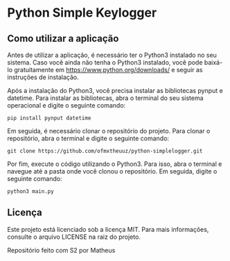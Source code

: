 # Python Simple Keylogger

## Como utilizar a aplicação

Antes de utilizar a aplicação, é necessário ter o Python3 instalado no seu sistema. Caso você ainda não tenha o Python3 instalado, você pode baixá-lo gratuitamente em https://www.python.org/downloads/ e seguir as instruções de instalação.

Após a instalação do Python3, você precisa instalar as bibliotecas pynput e datetime. Para instalar as bibliotecas, abra o terminal do seu sistema operacional e digite o seguinte comando:

```
pip install pynput datetime
```

Em seguida, é necessário clonar o repositório do projeto. Para clonar o repositório, abra o terminal e digite o seguinte comando:

```
git clone https://github.com/ofmxtheuuz/python-simplelogger.git
```

Por fim, execute o código utilizando o Python3. Para isso, abra o terminal e navegue até a pasta onde você clonou o repositório. Em seguida, digite o seguinte comando:

```
python3 main.py
```

## Licença

Este projeto está licenciado sob a licença MIT. Para mais informações, consulte o arquivo LICENSE na raiz do projeto.

Repositório feito com S2 por Matheus

